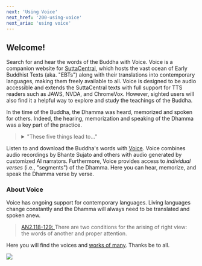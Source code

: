 ```yaml
---
next: 'Using Voice'
next_href: '200-using-voice'
next_aria: 'using voice'
---
```

## Welcome! 
Search for and hear the words of the Buddha with Voice.
Voice is a companion website for 
<a href="https://suttacentral.net" aria-label="sootacentral.net">
  SuttaCentral</a>,
which hosts the vast ocean of Early Buddhist Texts (aka. "EBTs") 
along with their translations into contemporary languages, making them
freely available to all.
Voice is designed to be 
audio accessible
and extends the SuttaCentral texts with full support for 
TTS readers such as JAWS, NVDA, and ChromeVox. 
However, sighted users will also find it a helpful way 
to explore and study the teachings of the Buddha. 

In the time of the Buddha, the Dhamma was heard, 
memorized and spoken for others. 
Indeed, the hearing, memorization and speaking of the 
Dhamma was a key part of the practice.

<blockquote><p><details>
  <summary>
    "These five things lead to..."
  </summary>
  <a href="https://voice.suttacentral.net/scv/index.html?search=an5.155">
    AN5.155:6.1:</a>
  These five things lead to the continuation, persistence, 
  and enduring of the true teaching. What five?
  <ul>
    <li>
      It’s when the mendicants memorize the teaching—
      statements, songs, discussions, verses, inspired exclamations, 
      legends, stories of past lives, amazing stories, 
      and classifications. This is the first thing that leads 
      to the continuation, persistence, and enduring of the true teaching.
    </li>
    <li> 
      Furthermore, the mendicants explain the teaching in 
      detail to others as they learned and memorized it. 
      This is the second thing…
    </li>
    <li> 
      Furthermore, the mendicants make others recite the 
      teaching in detail as they learned and memorized it.  
      This is the third thing…
    </li>
    <li> 
      Furthermore, the mendicants recite the teaching in 
      detail as they learned and memorized it.  This is the fourth thing…
    </li>
    <li> 
      Furthermore, the mendicants think about and consider 
      the teaching in their hearts, examining it with their 
      minds as they learned and memorized it.
      This is the fifth thing that leads to the continuation, 
      persistence, and enduring of the true teaching.
    </li>
  </ul>
</details></p></blockquote>

Listen to and download the Buddha's words with 
[Voice](https://voice.suttacentral.net). 
Voice combines audio recordings by Bhante Sujato and others
with audio generated by customized AI narrators.
Furthermore, Voice provides access to *individual verses* 
(i.e., "segments") of the Dhamma. 
Here you can hear, memorize, and speak the Dhamma verse by verse.

### About Voice
Voice has ongoing support for contemporary languages. 
Living languages change constantly and the Dhamma 
will always need to be translated and spoken anew.

<blockquote>
<a href="https://voice.suttacentral.net/scv/index.html?r=0.01754791483451945#/sutta?ips=6&lang=en&locale=en&maxResults=5&search=an2.118-129%2Fen%2Fsujato&showId=false&showLang=0&vnameRoot=Aditi&vnameTrans=Amy">AN2.118-129: </a>
There are two conditions for the arising of right view: the words of another and proper attention.
</blockquote>

<p style="margin-top: 1em">
  Here you will find the voices and <a href="https://sc-voice.github.io/sc-voice/en/500-intro-de">works of many</a>. Thanks be to all.
</p>

<a href="https://unsplash.com/photos/Pg2jm-PMVWs" target="_blank"><img
  src="/sc-voice/assets/img/candle-large.png" class="welcome-img"/></a>

